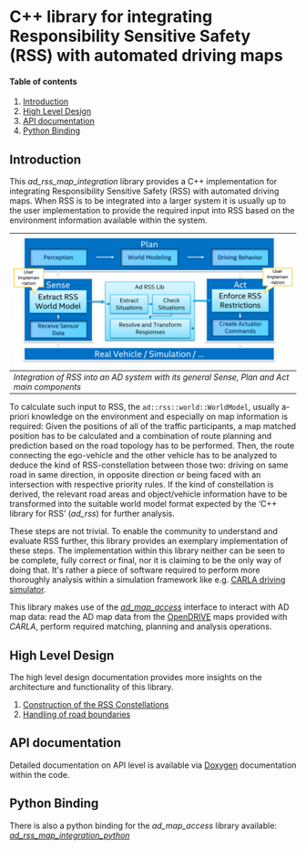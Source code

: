 # C++ library for integrating Responsibility Sensitive Safety (RSS) with automated driving maps

#### Table of contents
1. [Introduction](#introduction)
2. [High Level Design](#highleveldesign)
3. [API documentation](#apidoc)
4. [Python Binding](#python)

## Introduction <a name="introduction"></a>
This *ad_rss_map_integration* library provides a C++ implementation for integrating Responsibility Sensitive Safety (RSS)
with automated driving maps. When RSS is to be integrated into a larger system it is usually up to
the user implementation to provide the required input into RSS based on the environment information
available within the system.

| ![Integration of RSS into a system](../images/ad-rss-lib-Integrate_Into_Sense-Plan-Act.png) |
| -- |
| *Integration of RSS into an AD system with its general Sense, Plan and Act main components* |

To calculate such input to RSS, the `ad::rss::world::WorldModel`, usually a-priori knowledge on the environment
and especially on map information is required: Given the positions of all of the traffic participants,
a map matched position has to be calculated and a combination of route planning and prediction based
on the road topology has to be performed. Then, the route connecting the ego-vehicle and the
other vehicle has to be analyzed to deduce the kind of RSS-constellation between those two: driving on same road in same direction,
in opposite direction or being faced with an intersection with respective priority rules.
If the kind of constellation is derived, the relevant road areas and object/vehicle information have to be
transformed into the suitable world model format expected by the ‘C++ library for RSS’ (*ad_rss*) for further analysis.

These steps are not trivial. To enable the community to understand and evaluate RSS further,
this library provides an exemplary implementation of these steps. The implementation within
this library neither can be seen to be complete, fully correct or final,
nor it is claiming to be the only way of doing that. It's rather a piece of software required
to perform more thoroughly analysis within a simulation framework like
e.g. [CARLA driving simulator](https://carla.org).

This library makes use of the [*ad_map_access*](https://ad-map-access.readthedocs.io) interface
to interact with AD map data: read the AD map data from the
[OpenDRIVE](https://www.asam.net/standards/detail/opendrive/) maps provided with *CARLA*,
perform required matching, planning and analysis operations.

## High Level Design <a name="highleveldesign"></a>
The high level design documentation provides more insights on the architecture and functionality
of this library.

1. [Construction of the RSS Constellations](./ConstructRSSConstellations.md)
2. [Handling of road boundaries](./HandleRoadBoundaries.md)

## API documentation <a name="apidoc"></a>
Detailed documentation on API level is available via
[Doxygen](https://intel.github.io/ad-rss-lib/doxygen/ad_rss_map_integration/index.html)
documentation within the code.

## Python Binding <a name="python"></a>
There is also a python binding for the *ad_map_access* library available: [*ad_rss_map_integration_python*](./ad_rss_map_integration_python.md)
